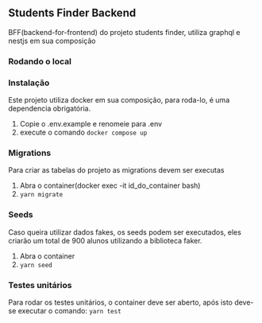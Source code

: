 ## Students Finder Backend
BFF(backend-for-frontend) do projeto students finder, utiliza graphql e nestjs em sua composição

### Rodando o local

  ### Instalação
  Este projeto utiliza docker em sua composição, para roda-lo, é uma dependencia obrigatória.

  1. Copie o .env.example e renomeie para .env
  2. execute o comando ```docker compose up```


  ### Migrations
  Para criar as tabelas do projeto as migrations devem ser executas
  1. Abra o container(docker exec -it id_do_container bash)
  2. ``` yarn migrate ``` 

  ### Seeds
  Caso queira utilizar dados fakes, os seeds podem ser executados, eles criarão um total de 900 alunos utilizando a biblioteca faker.

  1. Abra o container
  2. ``` yarn seed ```

  ### Testes unitários
  Para rodar os testes unitários, o container deve ser aberto, após isto deve-se executar o comando:
  ``` yarn test ```